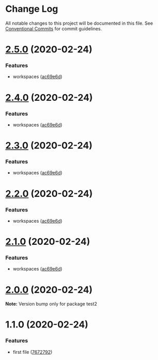 # Change Log

All notable changes to this project will be documented in this file.
See [Conventional Commits](https://conventionalcommits.org) for commit guidelines.

# [2.5.0](https://github.com/KNedelec/ltest/compare/v2.0.0...v2.5.0) (2020-02-24)


### Features

* workspaces ([ac69e6d](https://github.com/KNedelec/ltest/commit/ac69e6d533cad9de307c47014bab90b265c48130))





# [2.4.0](https://github.com/KNedelec/ltest/compare/v2.0.0...v2.4.0) (2020-02-24)


### Features

* workspaces ([ac69e6d](https://github.com/KNedelec/ltest/commit/ac69e6d533cad9de307c47014bab90b265c48130))





# [2.3.0](https://github.com/KNedelec/ltest/compare/v2.0.0...v2.3.0) (2020-02-24)


### Features

* workspaces ([ac69e6d](https://github.com/KNedelec/ltest/commit/ac69e6d533cad9de307c47014bab90b265c48130))





# [2.2.0](https://github.com/KNedelec/ltest/compare/v2.0.0...v2.2.0) (2020-02-24)


### Features

* workspaces ([ac69e6d](https://github.com/KNedelec/ltest/commit/ac69e6d533cad9de307c47014bab90b265c48130))





# [2.1.0](https://github.com/KNedelec/ltest/compare/v2.0.0...v2.1.0) (2020-02-24)


### Features

* workspaces ([ac69e6d](https://github.com/KNedelec/ltest/commit/ac69e6d533cad9de307c47014bab90b265c48130))





# [2.0.0](https://github.com/KNedelec/ltest/compare/v1.1.1...v2.0.0) (2020-02-24)

**Note:** Version bump only for package test2





# 1.1.0 (2020-02-24)


### Features

* first file ([7672792](https://github.com/KNedelec/ltest/commit/7672792ebddf1d19cc676fa804bd7f4b4dde6eda))
